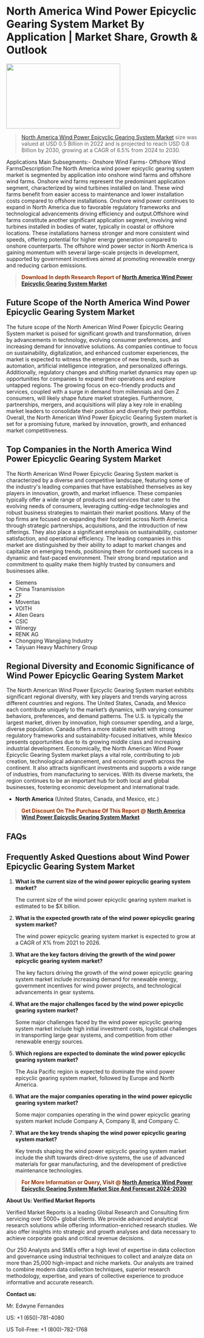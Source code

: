 <p><h1>North America Wind Power Epicyclic Gearing System Market By Application | Market Share, Growth & Outlook</h1><p><img class="aligncenter size-medium wp-image-105565" src="https://ffe5etoiles.com/wp-content/uploads/2025/01/MST7-300x171.png" alt="" width="300" height="171" /></p><blockquote><p><a href="https://www.verifiedmarketreports.com/download-sample/?rid=218708&utm_source=Github-NA&utm_medium=378" target="_blank">North America Wind Power Epicyclic Gearing System Market</a> size was valued at USD 0.5 Billion in 2022 and is projected to reach USD 0.8 Billion by 2030, growing at a CAGR of 6.5% from 2024 to 2030.</p></blockquote>Applications Main Subsegments:- Onshore Wind Farms- Offshore Wind FarmsDescription:The North America wind power epicyclic gearing system market is segmented by application into onshore wind farms and offshore wind farms. Onshore wind farms represent the predominant application segment, characterized by wind turbines installed on land. These wind farms benefit from easier access to maintenance and lower installation costs compared to offshore installations. Onshore wind power continues to expand in North America due to favorable regulatory frameworks and technological advancements driving efficiency and output.Offshore wind farms constitute another significant application segment, involving wind turbines installed in bodies of water, typically in coastal or offshore locations. These installations harness stronger and more consistent wind speeds, offering potential for higher energy generation compared to onshore counterparts. The offshore wind power sector in North America is gaining momentum with several large-scale projects in development, supported by government incentives aimed at promoting renewable energy and reducing carbon emissions.</p><blockquote><p><span style="color: #993300;"><strong>Download In depth Research Report of <a href="https://www.verifiedmarketreports.com/download-sample/?rid=218708&utm_source=Github-NA&utm_medium=378">North America Wind Power Epicyclic Gearing System Market</a></strong></span></p></blockquote><h2>Future Scope of the North America Wind Power Epicyclic Gearing System Market</h2><p>The future scope of the North American Wind Power Epicyclic Gearing System market is poised for significant growth and transformation, driven by advancements in technology, evolving consumer preferences, and increasing demand for innovative solutions. As companies continue to focus on sustainability, digitalization, and enhanced customer experiences, the market is expected to witness the emergence of new trends, such as automation, artificial intelligence integration, and personalized offerings. Additionally, regulatory changes and shifting market dynamics may open up opportunities for companies to expand their operations and explore untapped regions. The growing focus on eco-friendly products and services, coupled with a surge in demand from millennials and Gen Z consumers, will likely shape future market strategies. Furthermore, partnerships, mergers, and acquisitions will play a key role in enabling market leaders to consolidate their position and diversify their portfolios. Overall, the North American Wind Power Epicyclic Gearing System market is set for a promising future, marked by innovation, growth, and enhanced market competitiveness.</p><h2>Top Companies in the North America Wind Power Epicyclic Gearing System Market</h2><p>The North American Wind Power Epicyclic Gearing System market is characterized by a diverse and competitive landscape, featuring some of the industry's leading companies that have established themselves as key players in innovation, growth, and market influence. These companies typically offer a wide range of products and services that cater to the evolving needs of consumers, leveraging cutting-edge technologies and robust business strategies to maintain their market positions. Many of the top firms are focused on expanding their footprint across North America through strategic partnerships, acquisitions, and the introduction of new offerings. They also place a significant emphasis on sustainability, customer satisfaction, and operational efficiency. The leading companies in this market are distinguished by their ability to adapt to market changes and capitalize on emerging trends, positioning them for continued success in a dynamic and fast-paced environment. Their strong brand reputation and commitment to quality make them highly trusted by consumers and businesses alike.</p><p><ul><li>Siemens </li><li> China Transmission </li><li> ZF </li><li> Moventas </li><li> VOITH </li><li> Allen Gears </li><li> CSIC </li><li> Winergy </li><li> RENK AG </li><li> Chongqing Wangjiang Industry </li><li> Taiyuan Heavy Machinery Group</li></ul></p><h2>Regional Diversity and Economic Significance of Wind Power Epicyclic Gearing System Market</h2><p>The North American Wind Power Epicyclic Gearing System market exhibits significant regional diversity, with key players and trends varying across different countries and regions. The United States, Canada, and Mexico each contribute uniquely to the market’s dynamics, with varying consumer behaviors, preferences, and demand patterns. The U.S. is typically the largest market, driven by innovation, high consumer spending, and a large, diverse population. Canada offers a more stable market with strong regulatory frameworks and sustainability-focused initiatives, while Mexico presents opportunities due to its growing middle class and increasing industrial development. Economically, the North American Wind Power Epicyclic Gearing System market plays a vital role, contributing to job creation, technological advancement, and economic growth across the continent. It also attracts significant investments and supports a wide range of industries, from manufacturing to services. With its diverse markets, the region continues to be an important hub for both local and global businesses, fostering economic development and international trade.</p><ul> <li><strong>North America</strong> (United States, Canada, and Mexico, etc.)</li></ul><blockquote><p><span style="color: #993300;"><strong>Get Discount On The Purchase Of This Report @ <a href="https://www.verifiedmarketreports.com/ask-for-discount/?rid=218708&utm_source=Github-NA&utm_medium=378">North America Wind Power Epicyclic Gearing System Market</a></strong></span></p></blockquote><h2>FAQs</h2><p> <h2>Frequently Asked Questions about Wind Power Epicyclic Gearing System Market</h1> <ol> <li> <strong>What is the current size of the wind power epicyclic gearing system market?</div><div></strong> <p>The current size of the wind power epicyclic gearing system market is estimated to be $X billion.</p> </li> <li> <strong>What is the expected growth rate of the wind power epicyclic gearing system market?</div><div></strong> <p>The wind power epicyclic gearing system market is expected to grow at a CAGR of X% from 2021 to 2026.</p> </li> <li> <strong>What are the key factors driving the growth of the wind power epicyclic gearing system market?</div><div></strong> <p>The key factors driving the growth of the wind power epicyclic gearing system market include increasing demand for renewable energy, government incentives for wind power projects, and technological advancements in gear systems.</p> </li> <li> <strong>What are the major challenges faced by the wind power epicyclic gearing system market?</div><div></strong> <p>Some major challenges faced by the wind power epicyclic gearing system market include high initial investment costs, logistical challenges in transporting large gear systems, and competition from other renewable energy sources.</p> </li> <li> <strong>Which regions are expected to dominate the wind power epicyclic gearing system market?</div><div></strong> <p>The Asia Pacific region is expected to dominate the wind power epicyclic gearing system market, followed by Europe and North America.</p> </li> <li> <strong>What are the major companies operating in the wind power epicyclic gearing system market?</div><div></strong> <p>Some major companies operating in the wind power epicyclic gearing system market include Company A, Company B, and Company C.</p> </li> <li> <strong>What are the key trends shaping the wind power epicyclic gearing system market?</div><div></strong> <p>Key trends shaping the wind power epicyclic gearing system market include the shift towards direct-drive systems, the use of advanced materials for gear manufacturing, and the development of predictive maintenance technologies.</p> </li> </ol></body></html></p><blockquote><p><span style="color: #993300;"><strong>For More Information or Query, Visit @ <a href="https://www.verifiedmarketreports.com/product/wind-power-epicyclic-gearing-system-market/">North America Wind Power Epicyclic Gearing System Market Size And Forecast 2024-2030</a></strong></span></p></blockquote><p><strong>About Us: Verified Market Reports</strong></p><p>Verified Market Reports is a leading Global Research and Consulting firm servicing over 5000+ global clients. We provide advanced analytical research solutions while offering information-enriched research studies. We also offer insights into strategic and growth analyses and data necessary to achieve corporate goals and critical revenue decisions.</p><p>Our 250 Analysts and SMEs offer a high level of expertise in data collection and governance using industrial techniques to collect and analyze data on more than 25,000 high-impact and niche markets. Our analysts are trained to combine modern data collection techniques, superior research methodology, expertise, and years of collective experience to produce informative and accurate research.</p><p><strong>Contact us:</strong></p><p>Mr. Edwyne Fernandes</p><p>US: +1 (650)-781-4080</p><p>US Toll-Free: +1 (800)-782-1768</p>
